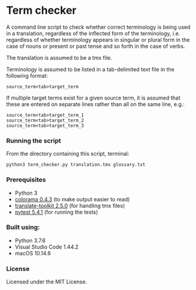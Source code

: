 # Term checker

A command line script to check whether correct terminology is being used in a translation, regardless of the inflected form of the terminology, i.e. regardless of whether terminology appears in singular or plural form in the case of nouns or present or past tense and so forth in the case of verbs.

The translation is assumed to be a tmx file.

Terminology is assumed to be listed in a tab-delimited text file in the following format:
```
source_term<tab>target_term
```

If multiple target terms exist for a given source term, it is assumed that these are entered on separate lines rather than all on the same line, e.g.:
```
source_term<tab>target_term_1
source_term<tab>target_term_2
source_term<tab>target_term_3
```

### Running the script

From the directory containing this script, terminal:
```
python3 term_checker.py translation.tmx glossary.txt
```

### Prerequisites

* Python 3
* [colorama 0.4.3](https://pypi.org/project/colorama/) (to make output easier to read)
* [translate-toolkit 2.5.0](https://pypi.org/project/translate-toolkit/) (for handling tmx files)
* [pytest 5.4.1](https://docs.pytest.org/en/latest/getting-started.html) (for running the tests)

### Built using:

* Python 3.7.6
* Visual Studio Code 1.44.2
* macOS 10.14.6

### License

Licensed under the MIT License.

